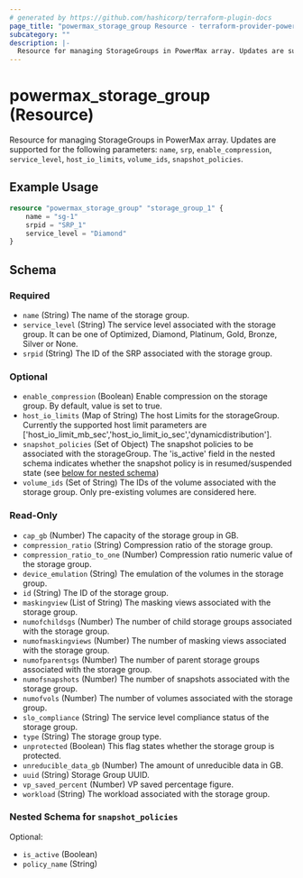 ```yaml
---
# generated by https://github.com/hashicorp/terraform-plugin-docs
page_title: "powermax_storage_group Resource - terraform-provider-powermax"
subcategory: ""
description: |-
  Resource for managing StorageGroups in PowerMax array. Updates are supported for the following parameters: name, srp, enable_compression, service_level, host_io_limits, volume_ids, snapshot_policies.
---
```


# powermax_storage_group (Resource)

Resource for managing StorageGroups in PowerMax array. Updates are supported for the following parameters: `name`, `srp`, `enable_compression`, `service_level`, `host_io_limits`, `volume_ids`, `snapshot_policies`.

## Example Usage

```terraform
resource "powermax_storage_group" "storage_group_1" {
	name = "sg-1"
	srpid = "SRP_1"
	service_level = "Diamond"
}
```

<!-- schema generated by tfplugindocs -->
## Schema

### Required

- `name` (String) The name of the storage group.
- `service_level` (String) The service level associated with the storage group. It can be one of Optimized, Diamond, Platinum, Gold, Bronze, Silver or None.
- `srpid` (String) The ID of the SRP associated with the storage group.

### Optional

- `enable_compression` (Boolean) Enable compression on the storage group. By default, value is set to true.
- `host_io_limits` (Map of String) The host Limits for the storageGroup. Currently the supported host limit parameters are ['host_io_limit_mb_sec','host_io_limit_io_sec','dynamicdistribution'].
- `snapshot_policies` (Set of Object) The snapshot policies to be associated with the storageGroup. The 'is_active' field in the nested schema indicates whether the snapshot policy is in resumed/suspended state (see [below for nested schema](#nestedatt--snapshot_policies))
- `volume_ids` (Set of String) The IDs of the volume associated with the storage group. Only pre-existing volumes are considered here.

### Read-Only

- `cap_gb` (Number) The capacity of the storage group in GB.
- `compression_ratio` (String) Compression ratio of the storage group.
- `compression_ratio_to_one` (Number) Compression ratio numeric value of the storage group.
- `device_emulation` (String) The emulation of the volumes in the storage group.
- `id` (String) The ID of the storage group.
- `maskingview` (List of String) The masking views associated with the storage group.
- `numofchildsgs` (Number) The number of child storage groups associated with the storage group.
- `numofmaskingviews` (Number) The number of masking views associated with the storage group.
- `numofparentsgs` (Number) The number of parent storage groups associated with the storage group.
- `numofsnapshots` (Number) The number of snapshots associated with the storage group.
- `numofvols` (Number) The number of volumes associated with the storage group.
- `slo_compliance` (String) The service level compliance status of the storage group.
- `type` (String) The storage group type.
- `unprotected` (Boolean) This flag states whether the storage group is protected.
- `unreducible_data_gb` (Number) The amount of unreducible data in GB.
- `uuid` (String) Storage Group UUID.
- `vp_saved_percent` (Number) VP saved percentage figure.
- `workload` (String) The workload associated with the storage group.

<a id="nestedatt--snapshot_policies"></a>
### Nested Schema for `snapshot_policies`

Optional:

- `is_active` (Boolean)
- `policy_name` (String)



